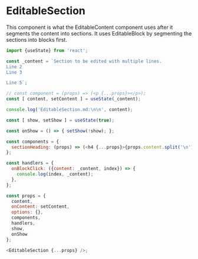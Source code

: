 # EditableSection

This component is what the EditableContent component uses after it segments the content into sections. It uses EditableBlock by segmenting the sections into blocks first.

```js
import {useState} from 'react';

const _content = `Section to be edited with multiple lines.
Line 2
Line 3

Line 5`;

// const component = (props) => (<p {...props}></p>);
const [ content, setContent ] = useState(_content);

console.log('EditableSection.md:\n\n', content);

const [ show, setShow ] = useState(true);

const onShow = () => { setShow(!show); };

const components = {
  sectionHeading: (props) => (<h4 {...props}>{props.content.split('\n')[0]}</h4>),
};

const handlers = {
  onBlockClick: ({content: _content, index}) => {
    console.log(index, _content);
  },
};

const props = {
  content,
  onContent: setContent,
  options: {},
  components,
  handlers,
  show,
  onShow
};

<EditableSection {...props} />;
```